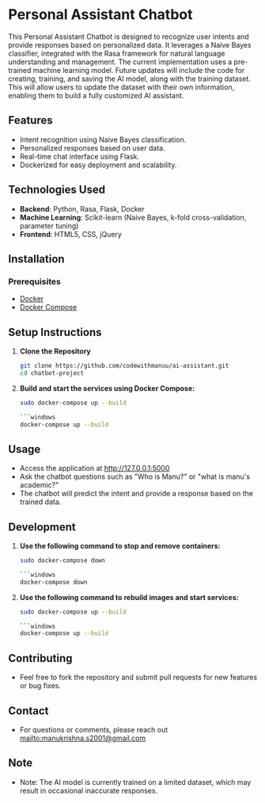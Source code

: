 # Personal Assistant Chatbot

This Personal Assistant Chatbot is designed to recognize user intents and provide responses based on personalized data. It leverages a Naive Bayes classifier, integrated with the Rasa framework for natural language understanding and management. The current implementation uses a pre-trained machine learning model. Future updates will include the code for creating, training, and saving the AI model, along with the training dataset. This will allow users to update the dataset with their own information, enabling them to build a fully customized AI assistant.

## Features

- Intent recognition using Naive Bayes classification.
- Personalized responses based on user data.
- Real-time chat interface using Flask.
- Dockerized for easy deployment and scalability.

## Technologies Used

- **Backend**: Python, Rasa, Flask, Docker
- **Machine Learning**: Scikit-learn (Naive Bayes, k-fold cross-validation, parameter tuning)
- **Frontend**: HTML5, CSS, jQuery

## Installation


### Prerequisites

- [Docker](https://docs.docker.com/get-docker/)
- [Docker Compose](https://docs.docker.com/compose/install/)

## Setup Instructions

1. **Clone the Repository**
   ```bash
   git clone https://github.com/codewithmanuu/ai-assistant.git
   cd chatbot-project

2. **Build and start the services using Docker Compose:**

   ```bash
   sudo docker-compose up --build

   ```windows
   docker-compose up --build

## Usage

- Access the application at http://127.0.0.1:5000
- Ask the chatbot questions such as "Who is Manu?" or "what is manu's academic?"
- The chatbot will predict the intent and provide a response based on the trained data.


## Development
 
1. **Use the following command to stop and remove containers:**

   ```bash
   sudo docker-compose down

   ```windows
   docker-compose down

2. **Use the following command to rebuild images and start services:**

   ```bash
   sudo docker-compose up --build

   ```windows
   docker-compose up --build

## Contributing

- Feel free to fork the repository and submit pull requests for new features or bug fixes.

## Contact

- For questions or comments, please reach out <mailto:manukrishna.s2001@gmail.com>

## Note

- Note: The AI model is currently trained on a limited dataset, which may result in occasional inaccurate responses.
